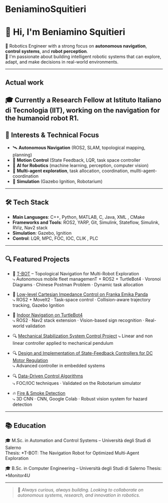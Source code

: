  # BeniaminoSquitieri

# 👋 Hi, I'm Beniamino Squitieri

🤖 Robotics Engineer with a strong focus on **autonomous navigation**, **control systems**, and **robot perception**.  
🚀 I'm passionate about building intelligent robotic systems that can explore, adapt, and make decisions in real-world environments.

---
## Actual work

🎓 Currently a **Research Fellow at Istituto Italiano di Tecnologia (IIT)**, working on the navigation for the humanoid robot **R1**.  
---

## 🧠 Interests & Technical Focus

- 🛰️ **Autonomous Navigation** (ROS2, SLAM, topological mapping, planning)
- 🧭 **Motion Control** (State Feedback, LQR, task space controller
- 🧠 **AI for Robotics** (machine learning, perception, computer vision)
- 🤝 **Multi-agent exploration**, task allocation, coordination, mullti-agent-coordination
- 🧪 **Simulation** (Gazebo  Ignition, Robotarium)

---

## 🛠 Tech Stack

- **Main Languages**: C++, Python, MATLAB, C, Java, XML , CMake
- **Frameworks and Tools**: ROS2, YARP, Git, Simulink, Stateflow, Simulink, RViz, Nav2 stack
- **Simulation**: Gazebo, Ignition
- **Control**: LQR, MPC, FOC, IOC, CLIK , PLC 
---

## 🔍 Featured Projects

- 🧭 [T-BOT](#) – Topological Navigation for Multi-Robot Exploration  
  ⤷ Autonomous mobile fleet managemenT + ROS2 + TurtleBot4 · Voronoi Diagrams · Chinese Postman Problem · Dynamic task allocation

- 🦾 [Low-level Cartesian Impedance Control on Franka Emika Panda](#)  
  ⤷ ROS2 + MoveIt2 · Task-space control · Collision-aware trajectory tracking, Gazebo Ignition

- 🚧 [Indoor Navigation on TurtleBot4](#)  
  ⤷ ROS2 · Nav2 stack extension · Vision-based sign recognition · Real-world validation
  
- 🔍 [Mechanical Stabilization System Control Project](#)
  ⤷ Linear and non linear controller applied to mechanical pendulum 

- 🔍 [Design and Implementation of State-Feedback Controllers for DC Motor Regulation](#)  
⤷ Advanced controller in embedded systems

- 🔍 [Data-Driven Control Algorithms](#)  
  ⤷ FOC/IOC techniques · Validated on the Robotarium simulator
  
- 🔥 [Fire & Smoke Detection](#)  
  ⤷ 3D CNN · CNN, Google Colab · Robust vision system for hazard detection

---

## 📚 Education

🎓 M.Sc. in Automation and Control Systems – Università degli Studi di Salerno  
Thesis: *T-BOT: The Navigation Robot for Optimized Multi-Agent Exploration

🎓 B.Sc. in Computer Engineering – Università degli Studi di Salerno 
Thesis: *Monitor4U

---

> 🚀 *Always curious, always building. Looking to collaborate on autonomous systems, research, and innovation in robotics.*

